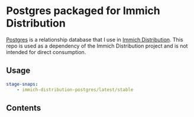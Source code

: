 # Postgres packaged for Immich Distribution

[Postgres](https://www.postgresql.org/) is a relationship database that I use in [Immich Distribution](https://github.com/nsg/immich-distribution). This repo is used as a dependency of the Immich Distribution project and is not intended for direct consumption.

## Usage

```yaml
stage-snaps:
    - immich-distribution-postgres/latest/stable
```

## Contents
```
```
